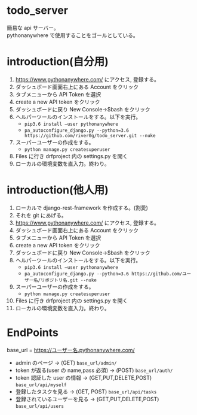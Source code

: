 # todo_server

簡易な api サーバー。\
pythonanywhere で使用することをゴールとしている。

# introduction(自分用)

1. https://www.pythonanywhere.com/ にアクセス, 登録する。
2. ダッシュボード画面右上にある Account をクリック
3. タブメニューから API Token を選択
4. create a new API token をクリック
5. ダッシュボードに戻り New Console→\$bash をクリック
6. ヘルパーツールのインストールをする。以下を実行。
   - `pip3.6 install –user pythonanywhere`
   - `pa_autoconfigure_django.py --python=3.6 https://github.com/river0g/todo_server.git --nuke`
7. スーパーユーザーの作成をする。
   - `python manage.py createsuperuser`
8. Files に行き drfproject 内の settings.py を開く
9. ローカルの環境変数を直入力。終わり。

# introduction(他人用)

1. ローカルで django-rest-framework を作成する。(割愛)
2. それを git にあげる。
3. https://www.pythonanywhere.com/ にアクセス, 登録する。
4. ダッシュボード画面右上にある Account をクリック
5. タブメニューから API Token を選択
6. create a new API token をクリック
7. ダッシュボードに戻り New Console→\$bash をクリック
8. ヘルパーツールのインストールをする。以下を実行。
   - `pip3.6 install –user pythonanywhere`
   - `pa_autoconfigure_django.py --python=3.6 https://github.com/ユーザー名/リポジトリ名.git --nuke`
9. スーパーユーザーの作成をする。
   - `python manage.py createsuperuser`
10. Files に行き drfproject 内の settings.py を開く
11. ローカルの環境変数を直入力。終わり。

# EndPoints

base_url = https://ユーザー名.pythonanywhere.com/

- admin のページ → (GET) `base_url/admin/`
- token が返る(user の name,pass 必須) → (POST) `base_url/auth/`
- token 認証した user の情報 → (GET,PUT,DELETE,POST) `base_url/api/myself`
- 登録したタスクを見る → (GET, POST) `base_url/api/tasks`
- 登録されているユーザーを見る → (GET,PUT,DELETE,POST) `base_url/api/users`
